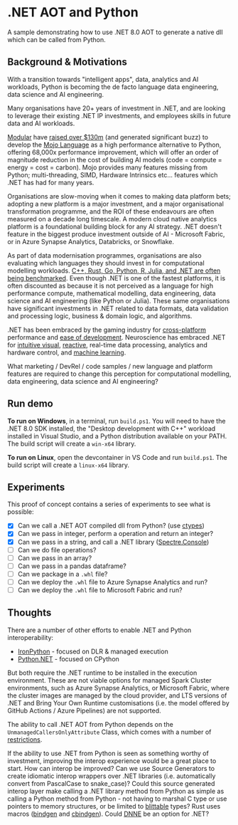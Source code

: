 # .NET AOT and Python

A sample demonstrating how to use .NET 8.0 AOT to generate a native dll which can be called from Python.

## Background & Motivations

With a transition towards "intelligent apps", data, analytics and AI workloads, Python is becoming the de facto language data engineering, data science and AI engineering.

Many organisations have 20+ years of investment in .NET, and are looking to leverage their existing .NET IP investments, and employees skills in future data and AI workloads.

[Modular](https://www.modular.com) have [raised over $130m](https://techcrunch.com/2023/08/24/modular-raises-100m-for-ai-dev-tools/) (and generated significant buzz) to develop the [Mojo Language](https://www.modular.com/max/mojo) as a high performance alternative to Python, offering 68,000x performance improvement, which will offer an order of magnitude reduction in the cost of building AI models (code = compute = energy = cost = carbon). Mojo provides many features missing from Python; multi-threading, SIMD, Hardware Intrinsics etc... features which .NET has had for many years.

Organisations are slow-moving when it comes to making data platform bets; adopting a new platform is a major investment, and a major organisational transformation programme, and the ROI of these endeavours are often measured on a decade long timescale. A modern cloud native analytics platform is a foundational building block for any AI strategy. .NET doesn't feature in the biggest produce investment outside of AI - Microsoft Fabric, or in Azure Synapse Analytics, Databricks, or Snowflake.

As part of data modernisation programmes, organisations are also evaluating which languages they should invest in for computational modelling workloads. [C++, Rust, Go, Python, R, Julia, and .NET are often being benchmarked](https://github.com/milliman/julia_research_2023). Even though .NET is one of the fastest platforms, it is often discounted as because it is not perceived as a language for high performance compute, mathematical modelling, data engineering, data science and AI engineering (like Python or Julia). These same organisations have significant investments in .NET related to data formats, data validation and processing logic, business & domain logic, and algorithms.

.NET has been embraced by the gaming industry for [cross-platform](https://docs.unity3d.com/Manual/overview-of-dot-net-in-unity.html) performance and [ease of development](https://docs.godotengine.org/en/stable/contributing/development/compiling/compiling_with_dotnet.html). Neuroscience has embraced .NET for [intuitive visual](https://www.sainsburywellcome.org/web/blog/making-research-accessible-intuitive-visual-programming-language), [reactive](https://bonsai-rx.org/), real-time data processing, analytics and hardware control, and [machine learning](https://www.sainsburywellcome.org/web/blog/collaborating-toward-next-telescope-experimental-neuroscience).

What marketing / DevRel / code samples / new language and platform features are required to change this perception for computational modelling, data engineering, data science and AI engineering?

## Run demo

**To run on Windows**, in a terminal, run `build.ps1`. You will need to have the .NET 8.0 SDK installed, the "Desktop development with C++" workload installed in Visual Studio, and a Python distribution available on your PATH. The build script will create a `win-x64` library.

**To run on Linux**, open the devcontainer in VS Code and run `build.ps1`. The build script will create a `linux-x64` library.

## Experiments

This proof of concept contains a series of experiments to see what is possible:

- [x] Can we call a .NET AOT compiled dll from Python? (use [ctypes](https://docs.python.org/3/library/ctypes.html))
- [x] Can we pass in integer, perform a operation and return an integer?
- [x] Can we pass in a string, and call a .NET library ([Spectre.Console](https://github.com/spectreconsole/spectre.console))
- [ ] Can we do file operations?
- [ ] Can we pass in an array?
- [ ] Can we pass in a pandas dataframe?
- [ ] Can we package in a `.whl` file?
- [ ] Can we deploy the `.whl` file to Azure Synapse Analytics and run?
- [ ] Can we deploy the `.whl` file to Microsoft Fabric and run?

## Thoughts

There are a number of other efforts to enable .NET and Python interoperability:

- [IronPython](https://ironpython.net/) - focused on DLR & managed execution
- [Python.NET](https://pythonnet.github.io/) - focused on CPython

But both require the .NET runtime to be installed in the execution environment. These are not viable options for managed Spark Cluster environments, such as Azure Synapse Analytics, or Microsoft Fabric, where the cluster images are managed by the cloud provider, and LTS versions of .NET and Bring Your Own Runtime customisations (i.e. the model offered by GitHub Actions / Azure Pipelines) are not supported.

The ability to call .NET AOT from Python depends on the `UnmanagedCallersOnlyAttribute` Class, which comes with a number of [restrictions](https://learn.microsoft.com/en-us/dotnet/api/system.runtime.interopservices.unmanagedcallersonlyattribute?view=net-8.0#remarks).

If the ability to use .NET from Python is seen as something worthy of investment, improving the interop experience would be a great place to start. How can interop be improved? Can we use Source Generators to create idiomatic interop wrappers over .NET libraries (i.e. automatically convert from PascalCase to snake_case)? Could this source generated interop layer make calling a .NET library method from Python as simple as calling a Python method from Python - not having to marshal C type or use pointers to memory structures, or be limited to [blittable](https://learn.microsoft.com/en-us/dotnet/framework/interop/blittable-and-non-blittable-types) types? Rust uses macros ([bindgen](https://github.com/rust-lang/rust-bindgen) and [cbindgen](https://github.com/mozilla/cbindgen)). Could [DNNE](https://github.com/AaronRobinsonMSFT/DNNE) be an option for .NET?